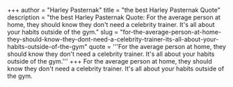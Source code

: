 +++
author = "Harley Pasternak"
title = "the best Harley Pasternak Quote"
description = "the best Harley Pasternak Quote: For the average person at home, they should know they don't need a celebrity trainer. It's all about your habits outside of the gym."
slug = "for-the-average-person-at-home-they-should-know-they-dont-need-a-celebrity-trainer-its-all-about-your-habits-outside-of-the-gym"
quote = '''For the average person at home, they should know they don't need a celebrity trainer. It's all about your habits outside of the gym.'''
+++
For the average person at home, they should know they don't need a celebrity trainer. It's all about your habits outside of the gym.
